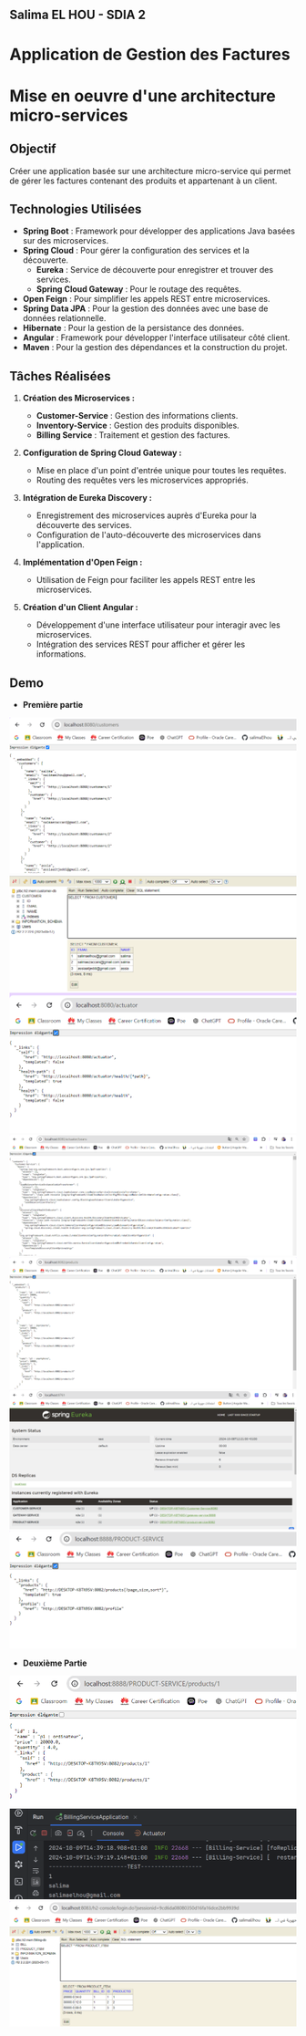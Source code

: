 ## Salima EL HOU - SDIA 2
# Application de Gestion des Factures
# Mise en oeuvre d'une architecture micro-services

## Objectif
Créer une application basée sur une architecture micro-service qui permet de gérer les factures contenant des produits et appartenant à un client.

## Technologies Utilisées
- **Spring Boot** : Framework pour développer des applications Java basées sur des microservices.
- **Spring Cloud** : Pour gérer la configuration des services et la découverte.
    - **Eureka** : Service de découverte pour enregistrer et trouver des services.
    - **Spring Cloud Gateway** : Pour le routage des requêtes.
- **Open Feign** : Pour simplifier les appels REST entre microservices.
- **Spring Data JPA** : Pour la gestion des données avec une base de données relationnelle.
- **Hibernate** : Pour la gestion de la persistance des données.
- **Angular** : Framework pour développer l'interface utilisateur côté client.
- **Maven** : Pour la gestion des dépendances et la construction du projet.

## Tâches Réalisées
1. **Création des Microservices :**
    - **Customer-Service** : Gestion des informations clients.
    - **Inventory-Service** : Gestion des produits disponibles.
    - **Billing Service** : Traitement et gestion des factures.

2. **Configuration de Spring Cloud Gateway :**
    - Mise en place d'un point d'entrée unique pour toutes les requêtes.
    - Routing des requêtes vers les microservices appropriés.

3. **Intégration de Eureka Discovery :**
    - Enregistrement des microservices auprès d'Eureka pour la découverte des services.
    - Configuration de l'auto-découverte des microservices dans l'application.

4. **Implémentation d'Open Feign :**
    - Utilisation de Feign pour faciliter les appels REST entre les microservices.

5. **Création d'un Client Angular :**
    - Développement d'une interface utilisateur pour interagir avec les microservices.
    - Intégration des services REST pour afficher et gérer les informations.

    
## Demo

- **Première partie**
<img src="captures/C1.png">
<img src="captures/C2.png">
<img src="captures/C3.png">
<img src="captures/C4.png">
<img src="captures/C5.png">
<img src="captures/C6.png">
<img src="captures/C7.png">

- **Deuxième Partie**
<img src="captures/P1.png">
<img src="captures/P2.png">
<img src="captures/P3.png">



